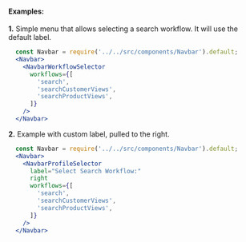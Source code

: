 #### Examples:

__1.__ Simple menu that allows selecting a search workflow. It will use the default label.

```jsx
  const Navbar = require('../../src/components/Navbar').default;
  <Navbar>
    <NavbarWorkflowSelector
      workflows={[
        'search',
        'searchCustomerViews',
        'searchProductViews',
      ]}
    />
  </Navbar>
```

__2.__ Example with custom label, pulled to the right.

```jsx
  const Navbar = require('../../src/components/Navbar').default;
  <Navbar>
    <NavbarProfileSelector
      label="Select Search Workflow:"
      right
      workflows={[
        'search',
        'searchCustomerViews',
        'searchProductViews',
      ]}
    />
  </Navbar>
```
